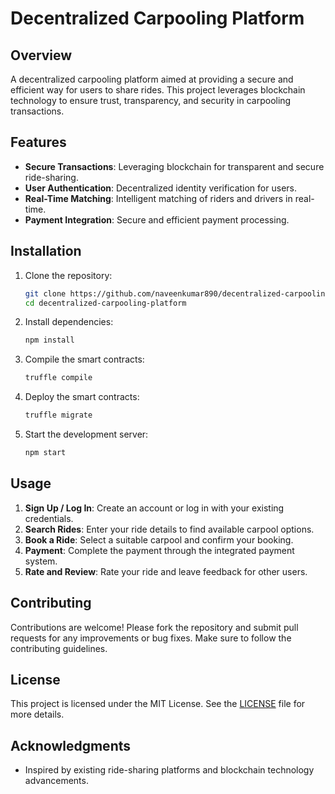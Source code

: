 
# Decentralized Carpooling Platform

## Overview

A decentralized carpooling platform aimed at providing a secure and efficient way for users to share rides. This project leverages blockchain technology to ensure trust, transparency, and security in carpooling transactions.

## Features

- **Secure Transactions**: Leveraging blockchain for transparent and secure ride-sharing.
- **User Authentication**: Decentralized identity verification for users.
- **Real-Time Matching**: Intelligent matching of riders and drivers in real-time.
- **Payment Integration**: Secure and efficient payment processing.

## Installation

1. Clone the repository:
    ```bash
    git clone https://github.com/naveenkumar890/decentralized-carpooling-platform.git
    cd decentralized-carpooling-platform
    ```

2. Install dependencies:
    ```bash
    npm install
    ```

3. Compile the smart contracts:
    ```bash
    truffle compile
    ```

4. Deploy the smart contracts:
    ```bash
    truffle migrate
    ```

5. Start the development server:
    ```bash
    npm start
    ```

## Usage

1. **Sign Up / Log In**: Create an account or log in with your existing credentials.
2. **Search Rides**: Enter your ride details to find available carpool options.
3. **Book a Ride**: Select a suitable carpool and confirm your booking.
4. **Payment**: Complete the payment through the integrated payment system.
5. **Rate and Review**: Rate your ride and leave feedback for other users.

## Contributing

Contributions are welcome! Please fork the repository and submit pull requests for any improvements or bug fixes. Make sure to follow the contributing guidelines.

## License

This project is licensed under the MIT License. See the [LICENSE](LICENSE) file for more details.

## Acknowledgments

- Inspired by existing ride-sharing platforms and blockchain technology advancements.
